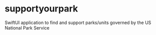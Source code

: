 # supportyourpark
SwiftUI application to find and support parks/units governed by the US National Park Service
